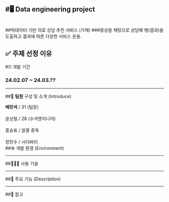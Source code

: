 #🖥️ **Data engineering project**
-------------------------
<br>
##빅데이터 기반 의료 상담 추천 서비스 (가제)
###증상을 채팅으로 상담해 병(결과)을 도출하고 결과에 따른 다양한 서비스 운용.

✅ **주제 선정 이유**
<br>
--------------------------
#⏰ 개발 기간
<br>
### 24.02.07 ~ 24.03.??

--------------------------
##👥 **팀원** 구성 및 소개 (Introduce)

**배민석** / 31 (팀장) 
<br><br>
윤상철 / 28 (수석엔지니어)
<br><br>
홍승표 / 알콜 중독
<br><br>
장민수 / 시다바리
<br>
##⚙️ 개발 환경 (Environment)



---------------------------

##👨🏻‍💻 사용 기술 


---------------------------

##📌 주요 기능 (Description)


---------------------------

##🔗 참고 



